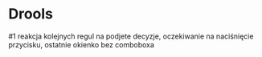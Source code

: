 # Drools
#1 reakcja kolejnych regul na podjete decyzje, oczekiwanie na naciśnięcie przycisku, ostatnie okienko bez comboboxa
